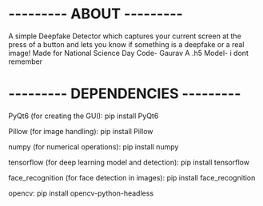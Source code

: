 # --------- ABOUT --------- #
A simple Deepfake Detector which captures your current screen at the press of a button and lets you know if something is a deepfake or a real image!
Made for National Science Day
Code- Gaurav A
.h5 Model- i dont remember 
# --------- DEPENDENCIES --------- #

PyQt6 (for creating the GUI):
pip install PyQt6


Pillow (for image handling):
pip install Pillow


numpy (for numerical operations):
pip install numpy


tensorflow (for deep learning model and detection):
pip install tensorflow


face_recognition (for face detection in images):
pip install face_recognition


opencv:
pip install opencv-python-headless

